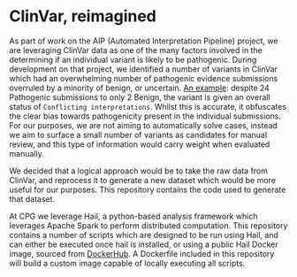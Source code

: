 # ClinVar, reimagined

As part of work on the AIP (Automated Interpretation Pipeline) project, we are leveraging ClinVar data as one of the many factors involved in the determining if an individual variant is likely to be pathogenic. During development on that project, we identified a number of variants in ClinVar which had an overwhelming number of pathogenic evidence submissions overruled by a minority of benign, or uncertain. [An example](https://ncbi.nlm.nih.gov/clinvar/variation/10/): despite 24 Pathogenic submissions to only 2 Benign, the variant is given an overall status of `Conflicting interpretations`. Whilst this is accurate, it obfuscates the clear bias towards pathogenicity present in the individual submissions. For our purposes, we are not aiming to automatically solve cases, instead we aim to surface a small number of variants as candidates for manual review, and this type of information would carry weight when evaluated manually.

We decided that a logical approach would be to take the raw data from ClinVar, and reprocess it to generate a new dataset which would be more useful for our purposes. This repository contains the code used to generate that dataset.

At CPG we leverage Hail, a python-based analysis framework which leverages Apache Spark to perform distributed computation. This repository contains a number of scripts which are designed to be run using Hail, and can either be executed once hail is installed, or using a public Hail Docker image, sourced from [DockerHub](https://hub.docker.com/r/hailgenetics/hail/tags). A Dockerfile included in this repository will build a custom image capable of locally executing all scripts.
